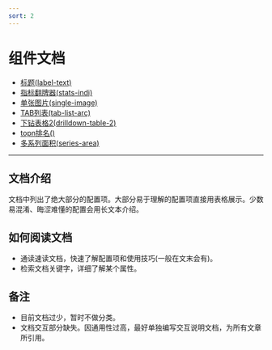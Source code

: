 ```yaml
---
sort: 2
---
```


# 组件文档

- [标题(label-text)](./1.标题(label-text).md)
- [指标翻牌器(stats-indi)](./2.指标翻牌器(stats-indi).md)
- [单张图片(single-image)](./3.单张图片(single-image).md)
- [TAB列表(tab-list-arc)](./4.TAB列表(tab-list-arc).md)
- [下钻表格2(drilldown-table-2)](./5.下钻表格2(drilldown-table-2).md)
- [topn排名()](./6.topn排名().md)
- [多系列面积(series-area)](./7.多系列面积(series-area).md)

----------------

## 文档介绍		

​		文档中列出了绝大部分的配置项。大部分易于理解的配置项直接用表格展示。少数易混淆、晦涩难懂的配置会用长文本介绍。

## 如何阅读文档

- 通读速读文档，快速了解配置项和使用技巧(一般在文末会有)。
- 检索文档关键字，详细了解某个属性。

## 备注

- 目前文档过少，暂时不做分类。
- 文档交互部分缺失。因通用性过高，最好单独编写交互说明文档，为所有文章所引用。

